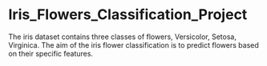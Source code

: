 # Iris_Flowers_Classification_Project
The iris dataset contains three classes of flowers, Versicolor, Setosa, Virginica. The aim of the iris flower classification is to predict flowers based on their specific features.
